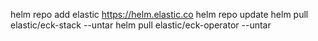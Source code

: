 helm repo add elastic https://helm.elastic.co
helm repo update
helm pull elastic/eck-stack --untar
helm pull elastic/eck-operator --untar